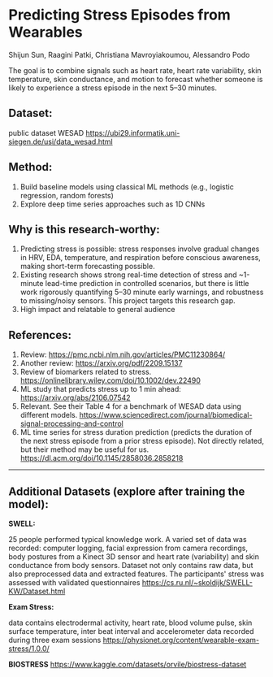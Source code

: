 # Predicting Stress Episodes from Wearables

Shijun Sun, Raagini Patki, Christiana Mavroyiakoumou, Alessandro Podo

The goal is to combine signals such as heart rate, heart rate variability, skin temperature, skin conductance, and motion to forecast whether someone is likely to experience a stress episode in the next 5–30 minutes.

## Dataset: 
public dataset WESAD https://ubi29.informatik.uni-siegen.de/usi/data_wesad.html

## Method:
1. Build baseline models using classical ML methods (e.g., logistic regression, random forests)
2. Explore deep time series approaches such as 1D CNNs

## Why is this research-worthy:
1. Predicting stress is possible: stress responses involve gradual changes in HRV, EDA, temperature, and respiration before conscious awareness, making short-term forecasting possible.
2. Existing research shows strong real-time detection of stress and ~1-minute lead-time prediction in controlled scenarios, but there is little work rigorously quantifying 5–30 minute early warnings, and robustness to missing/noisy sensors. This project targets this research gap.
3. High impact and relatable to general audience

## References:
1. Review: https://pmc.ncbi.nlm.nih.gov/articles/PMC11230864/
2. Another review: https://arxiv.org/pdf/2209.15137
3. Review of biomarkers related to stress. https://onlinelibrary.wiley.com/doi/10.1002/dev.22490
4. ML study that predicts stress up to 1 min ahead: https://arxiv.org/abs/2106.07542
5. Relevant. See their Table 4 for a benchmark of WESAD data using different models. https://www.sciencedirect.com/journal/biomedical-signal-processing-and-control
6. ML time series for stress duration prediction (predicts the duration of the next stress episode from a prior stress episode). Not directly related, but their method may be useful for us. https://dl.acm.org/doi/10.1145/2858036.2858218
  

------------------------------------------------

## Additional Datasets (explore after training the model):

**SWELL:** 

25 people performed typical knowledge work. A varied set of data was recorded: computer logging, facial expression from camera recordings, body postures from a Kinect 3D sensor and heart rate (variability) and skin conductance from body sensors. Dataset not only contains raw data, but also preprocessed data and extracted features. The participants' stress was assessed with validated questionnaires
https://cs.ru.nl/~skoldijk/SWELL-KW/Dataset.html 

**Exam Stress:**

data contains electrodermal activity, heart rate, blood volume pulse, skin surface temperature, inter beat interval and accelerometer data recorded during three exam sessions https://physionet.org/content/wearable-exam-stress/1.0.0/

**BIOSTRESS**
https://www.kaggle.com/datasets/orvile/biostress-dataset

